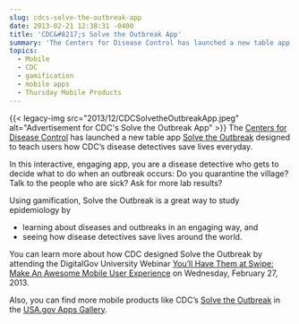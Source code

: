 ```yaml
---
slug: cdcs-solve-the-outbreak-app
date: 2013-02-21 12:38:31 -0400
title: 'CDC&#8217;s Solve the Outbreak App'
summary: 'The Centers for Disease Control has launched a new table app Solve the Outbreak designed to teach users how CDC&#8217;s disease detectives save lives everyday. In this interactive, engaging app, you are a disease detective who gets to decide what to do when an outbreak'
topics:
  - Mobile
  - CDC
  - gamification
  - mobile apps
  - Thursday Mobile Products
---
```


{{< legacy-img src="2013/12/CDCSolvetheOutbreakApp.jpeg" alt="Advertisement for CDC's Solve the Outbreak App" >}} The [Centers for Disease Control](http://cdc.gov) has launched a new table app [Solve the Outbreak](https://itunes.apple.com/us/app/solve-the-outbreak/id592485067?mt=8) designed to teach users how CDC&#8217;s disease detectives save lives everyday.

In this interactive, engaging app, you are a disease detective who gets to decide what to do when an outbreak occurs: Do you quarantine the village? Talk to the people who are sick? Ask for more lab results?

Using gamification, Solve the Outbreak is a great way to study epidemiology by

  * learning about diseases and outbreaks in an engaging way, and
  * seeing how disease detectives save lives around the world.

You can learn more about how CDC designed Solve the Outbreak by attending the DigitalGov University Webinar [You’ll Have Them at Swipe: Make An Awesome Mobile User Experience](https://digitalgov.sites.usa.gov/2013/02/11/youll-have-them-at-swipe-making-an-awesome-mobile-user-experience-webinar/ "You’ll Have Them at Swipe: Making An Awesome Mobile User Experience Webinar") on Wednesday, February 27, 2013.

Also, you can find more mobile products like CDC&#8217;s [Solve the Outbreak](https://itunes.apple.com/us/app/solve-the-outbreak/id592485067?mt=8) in the [USA.gov Apps Gallery](http://apps.usa.gov/).